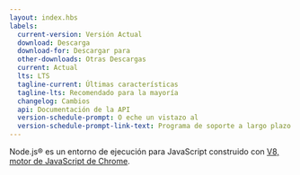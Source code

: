 ```yaml
---
layout: index.hbs
labels:
  current-version: Versión Actual
  download: Descarga
  download-for: Descargar para
  other-downloads: Otras Descargas
  current: Actual
  lts: LTS
  tagline-current: Últimas características
  tagline-lts: Recomendado para la mayoría
  changelog: Cambios
  api: Documentación de la API
  version-schedule-prompt: O eche un vistazo al
  version-schedule-prompt-link-text: Programa de soporte a largo plazo (LTS)
---
```


Node.js® es un entorno de ejecución para JavaScript construido con [V8, motor de JavaScript de Chrome](https://v8.dev/).
